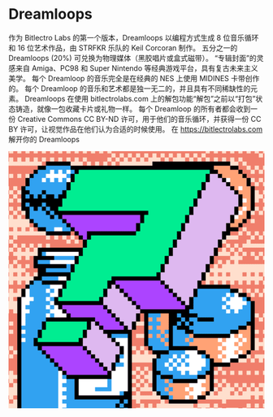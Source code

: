 # Dreamloops

作为 Bitlectro Labs 的第一个版本，Dreamloops 以编程方式生成 8 位音乐循环和 16 位艺术作品，由 STRFKR 乐队的 Keil Corcoran 制作。 五分之一的 Dreamloops (20%) 可兑换为物理媒体（黑胶唱片或盒式磁带）。 “专辑封面”的灵感来自 Amiga、PC98 和 Super Nintendo 等经典游戏平台，具有复古未来主义美学。 每个 Dreamloop 的音乐完全是在经典的 NES 上使用 MIDINES 卡带创作的。 每个 Dreamloop 的音乐和艺术都是独一无二的，并且具有不同稀缺性的元素。 Dreamloops 在使用 bitlectrolabs.com 上的解包功能“解包”之前以“打包”状态铸造，就像一包收藏卡片或礼物一样。 每个 Dreamloop 的所有者都会收到一份 Creative Commons CC BY-ND 许可，用于他们的音乐循环，并获得一份 CC BY 许可，让视觉作品在他们认为合适的时候使用。 在 https://bitlectrolabs.com 解开你的 Dreamloops

![NFT](微信截图_20220903135647.png)
